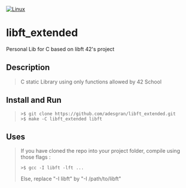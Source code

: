 [![Linux](https://svgshare.com/i/Zhy.svg)](https://svgshare.com/i/Zhy.svg)
# libft_extended
Personal Lib for C based on libft 42's project 

## Description
> C static Library using only functions allowed by 42 School

## Install and Run

>```
> >$ git clone https://github.com/adesgran/libft_extended.git
> >$ make -C libft_extended libft
> ```

## Uses

>If you have cloned the repo into your project folder, compile using those flags :
>```
> >$ gcc -I libft -lft ...
>```
>Else, replace "-I libft" by "-I /path/to/libft"
